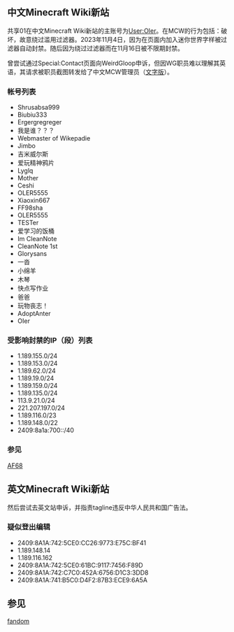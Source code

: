 ## 中文Minecraft Wiki新站
共享01在中文Minecraft Wiki新站的主账号为[User:OIer](https://zh.minecraft.wiki/w/User:OIer)。在MCW的行为包括：破坏，故意绕过滥用过滤器。2023年11月4日，因为在页面内加入迷你世界字样被过滤器自动封禁。随后因为绕过过滤器而在11月16日被不限期封禁。

曾尝试通过Special:Contact页面向WeirdGloop申诉，但因WG职员难以理解其英语，其请求被职员截图转发给了中文MCW管理员（[文字版](../resources/weirdgloop-appeal.txt)）。

### 帐号列表
- Shrusabsa999
- Biubiu333
- Ergergregreger
- 我是谁？？？
- Webmaster of Wikepadie
- Jimbo
- 吉米威尔斯
- 爱玩精神鸦片
- Lyglq
- Mother
- Ceshi
- OLER5555
- Xiaoxin667
- FF98sha
- OLER5555
- TESTer
- 爱学习的饭桶
- Im CleanNote
- CleanNote 1st
- Glorysans
- 一沓
- 小绵羊
- 木琴
- 快点写作业
- 爸爸
- 玩物丧志！
- AdoptAnter
- OIer

### 受影响封禁的IP（段）列表
- 1.189.155.0/24
- 1.189.153.0/24
- 1.189.62.0/24
- 1.189.19.0/24
- 1.189.159.0/24
- 1.189.135.0/24
- 113.9.21.0/24
- 221.207.197.0/24
- 1.189.116.0/23
- 1.189.148.0/22
- 2409:8a1a:700::/40

### 参见
[AF68](https://zh.minecraft.wiki/w/Special:AbuseFilter/68)

## 英文Minecraft Wiki新站
然后尝试去英文站申诉，并指责tagline违反中华人民共和国广告法。

### 疑似登出编辑
- 2409:8A1A:742:5CE0:CC26:9773:E75C:BF41
- 1.189.148.14
- 1.189.116.162
- 2409:8A1A:742:5CE0:61BC:9117:7456:F89D
- 2409:8A1A:742:C7C0:452A:6756:D1C3:3DD8
- 2409:8A1A:741:B5C0:D4F2:87B3:ECE9:6A5A

## 参见
[fandom](fandom.md)
